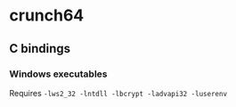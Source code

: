 # crunch64

## C bindings

### Windows executables

Requires `-lws2_32 -lntdll -lbcrypt -ladvapi32 -luserenv`
